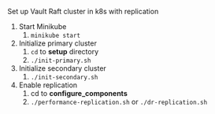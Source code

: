 Set up Vault Raft cluster in k8s with replication

1. Start Minikube
   1. `minikube start`
2. Initialize primary cluster
   1. `cd` to **setup** directory
   2. `./init-primary.sh`
3. Initialize secondary cluster 
   1. `./init-secondary.sh`
4. Enable replication 
   1. cd to **configure_components**
   2. `./performance-replication.sh` or `./dr-replication.sh` 